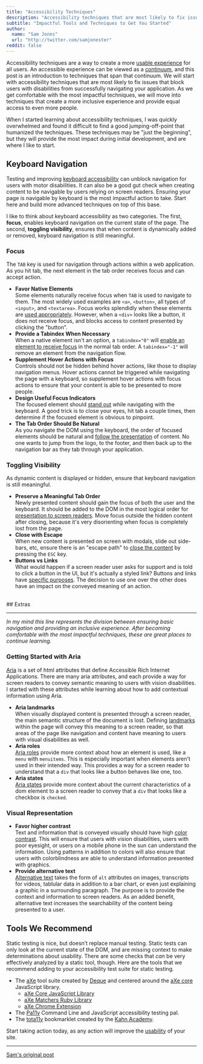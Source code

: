 ```yaml
---
title: "Accessibility Techniques"
description: "Accessibility techniques that are most likely to fix issues that block users with disabilities from successfully navigating your application."
subtitle: "Impactful Tools and Techniques to Get You Started"
author:
  name: "Sam Jones"
  url: "http://twitter.com/samjonester"
reddit: false
---
```


Accessibility techniques are a way to create a more [usable experience][accessibility-usability] for all users. An accessible experience can be viewed as a [continuum][accessibility-continuum], and this post is an introduction to techniques that span that continuum. We will start with accessibility techniques that are most likely to fix issues that block users with disabilities from successfully navigating your application. As we get comfortable with the most impactful techniques, we will move into techniques that create a more inclusive experience and provide equal access to even more people.

When I started learning about accessibility techniques, I was quickly overwhelmed and found it difficult to find a good jumping-off-point that humanized the techniques. These techniques may be "just the beginning", but they will provide the most impact during initial development, and are where I like to start.

## Keyboard Navigation

Testing and improving [keyboard accessibility][keyboard-accessibility] can unblock navigation for users with motor disabilities. It can also be a good gut check when creating content to be navigable by users relying on screen readers. Ensuring your page is navigable by keyboard is the most impactful action to take. Start here and build more advanced techniques on top of this base.

I like to think about keyboard accessibility as two categories. The first, **focus**, enables keyboard navigation on the current state of the page. The second, **toggling visibility**, ensures that when content is dynamically added or removed, keyboard navigation is still meaningful.

### Focus
The `TAB` key is used for navigation through actions within a web application. As you hit tab, the next element in the tab order receives focus and can accept action.

- **Favor Native Elements**<br/>Some elements naturally receive focus when `TAB` is used to navigate to them. The most widely used examples are `<a>`, `<button>`, all types of `<input>`, and `<textarea>`. Focus works splendidly when these elements are [used appropriately][native-elements]. However, when a `<div>` looks like a button, it does not receive focus, and blocks access to content presented by clicking the "button".
- **Provide a Tabindex When Necessary**<br/>When a native element isn't an option, a `tabindex="0"` will [enable an element to receive focus][tabindex] in the normal tab order. A `tabindex="-1"` will remove an element from the navigation flow.
- **Supplement Hover Actions with Focus**<br/>Controls should not be hidden behind hover actions, like those to display navigation menus. Hover actions cannot be triggered while navigating the page with a keyboard, so supplement hover actions with focus actions to ensure that your content is able to be presented to more people.
- **Design Useful Focus Indicators**<br/>The focused element should [stand out][accessible-focus] while navigating with the keyboard. A good trick is to close your eyes, hit tab a couple times, then determine if the focused element is obvious to pinpoint.
- **The Tab Order Should Be Natural**<br/>As you navigate the DOM using the keyboard, the order of focused elements should be natural and [follow the presentation][focus-order] of content. No one wants to jump from the logo, to the footer, and then back up to the navigation bar as they tab through your application.

### Toggling Visibility
As dynamic content is displayed or hidden, ensure that keyboard navigation is still meaningful.

- **Preserve a Meaningful Tab Order**<br/>Newly presented content should gain the focus of both the user and the keyboard. It should be added to the DOM in the most logical order for [presentation to screen readers][dynamic-order]. Move focus outside the hidden content after closing, because it's very disorienting when focus is completely lost from the page.
- **Close with Escape**<br/>When new content is presented on screen with modals, slide out side-bars, etc, ensure there is an "escape path" to [close the content][dismissing-content] by pressing the `ESC` key.
- **Buttons vs Links**<br/>What would happen if a screen reader user asks for support and is told to click a button in the UI, but it's actually a styled link? Buttons and links have [specific purposes][buttons-links]. The decision to use one over the other does have an impact on the conveyed meaning of an action.

<br/>
## Extras
<hr style="border-width:3px"/>

*In my mind this line represents the division between ensuring basic navigation and providing an inclusive experience. After becoming comfortable with the most impactful techniques, these are great places to continue learning.*
<br/>

### Getting Started with Aria

[Aria][aria] is a set of html attributes that define Accessible Rich Internet Applications. There are many aria attributes, and each provide a way for screen readers to convey semantic meaning to users with vision disabilities. I started with these attributes while learning about how to add contextual information using Aria.

- **Aria landmarks**<br/> When visually displayed content is presented through a screen reader, the main semantic structure of the document is lost. Defining [landmarks][aria-landmarks] within the page will convey this meaning to a screen reader, so that areas of the page like navigation and content have meaning to users with visual disabilities as well.
- **Aria roles**<br/> [Aria roles][aria-roles] provide more context about how an element is used, like a `menu` with `menuitems`. This is especially important when elements aren't used in their intended way. This provides a way for a screen reader to understand that a `div` that looks like a button behaves like one, too.
- **Aria states**<br/> [Aria states][aria-states] provide more context about the current characteristics of a dom element to a screen reader to convey that a `div` that looks like a checkbox is `checked`.

### Visual Representation

- **Favor higher contrast**<br/> Text and information that is conveyed visually should have high [color contrast][contrast]. This will ensure that users with vision disabilities, users with poor eyesight, or users on a mobile phone in the sun can understand the information. Using patterns in addition to colors will also ensure that users with colorblindness are able to understand information presented with graphics.
- **Provide alternative text**<br/> [Alternative text][alt-text] takes the form of `alt` attributes on images, transcripts for videos, tablular data in addition to a bar chart, or even just explaining a graphic in a surrounding paragraph. The purpose is to provide the context and information to screen readers. As an added benefit, alternative text increases the searchability of the content being presented to a user.

## Tools We Recommend

Static testing is nice, but doesn’t replace manual testing. Static tests can only look at the current state of the DOM, and are missing context to make determinations about usability. There are some checks that *can* be very effectively analyzed by a static tool, though. Here are the tools that we recommend adding to your accessibility test suite for static testing.

- The [aXe][axe] tool suite created by [Deque][deque] and centered around the [aXe core][axe-core] JavaScript library.
  - [aXe Core JavaScript Library][axe-core]
  - [aXe Matchers Ruby Library][axe-matchers]
  - [aXe Chrome Extension][axe-chrome]
- The [Pa11y][pa11y] Command Line and JavaScript accessibility testing pal.
- The [tota11y][tota11y] bookmarklet created by the [Kahn Academy][kahn].

Start taking action today, as any action will improve the [usability][accessibility-usability] of your site.

<hr/>
<p><a rel="canonical" href="https://samljones.com/2017-04-28/accessibility-impactful-techniques/">Sam's original post</a></p>



[accessibility-usability]: /posts/2017-04-07-accessibility-is-usability
[accessibility-continuum]: /posts/2017-04-07-accessibility-is-usability#continuum
[keyboard-accessibility]: https://www.nngroup.com/articles/keyboard-accessibility/
[native-elements]: https://marcysutton.com/links-vs-buttons-in-modern-web-applications/
[tabindex]: http://accessibleculture.org/articles/2010/05/tabindex/
[accessible-focus]: https://www.deque.com/blog/give-site-focus-tips-designing-usable-focus-indicators/
[focus-order]: https://www.w3.org/TR/UNDERSTANDING-WCAG20/navigation-mechanisms-focus-order.html
[dynamic-order]: https://www.w3.org/TR/WCAG20-TECHS/SCR26.html
[dismissing-content]: https://www.smashingmagazine.com/2014/09/making-modal-windows-better-for-everyone/#dismissing
[buttons-links]: https://marcysutton.com/links-vs-buttons-in-modern-web-applications/
[aria]: https://developer.mozilla.org/en-US/docs/Web/Accessibility/ARIA
[aria-roles]: http://www.webteacher.ws/2010/10/14/aria-roles-101/
[aria-states]: http://www.webteacher.ws/2010/10/15/aria-states-101/
[aria-landmarks]: https://dequeuniversity.com/assets/html/jquery-summit/html5/slides/landmarks.html
[contrast]: https://www.w3.org/TR/UNDERSTANDING-WCAG20/visual-audio-contrast-contrast.html
[alt-text]: http://webaim.org/techniques/alttext/
[deque]: https://www.deque.com/
[axe]: https://www.deque.com/products/axe-core/
[axe-core]: https://github.com/dequelabs/axe-core#axe-core
[axe-matchers]: https://github.com/dequelabs/axe-matchers#axe-matchers
[axe-chrome]: https://chrome.google.com/webstore/detail/axe/lhdoppojpmngadmnindnejefpokejbdd?hl=en-US
[pa11y]: http://pa11y.org/
[tota11y]: http://khan.github.io/tota11y/
[kahn]: https://www.khanacademy.org/
